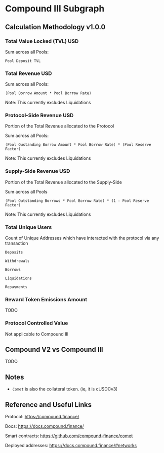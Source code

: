 # Compound III Subgraph

## Calculation Methodology v1.0.0

### Total Value Locked (TVL) USD

Sum across all Pools:

`Pool Deposit TVL`

### Total Revenue USD

Sum across all Pools:

`(Pool Borrow Amount * Pool Borrow Rate)`

Note: This currently excludes Liquidations

### Protocol-Side Revenue USD

Portion of the Total Revenue allocated to the Protocol

Sum across all Pools:

`(Pool Oustanding Borrow Amount * Pool Borrow Rate) * (Pool Reserve Factor)`

Note: This currently excludes Liquidations

### Supply-Side Revenue USD

Portion of the Total Revenue allocated to the Supply-Side

Sum across all Pools

`(Pool Outstanding Borrows * Pool Borrow Rate) * (1 - Pool Reserve Factor)`

Note: This currently excludes Liquidations

### Total Unique Users

Count of Unique Addresses which have interacted with the protocol via any transaction

`Deposits`

`Withdrawals`

`Borrows`

`Liquidations`

`Repayments`

### Reward Token Emissions Amount

TODO

### Protocol Controlled Value

Not applicable to Compound III

## Compound V2 vs Compound III

TODO

## Notes

- `Comet` is also the collateral token. (ie, it is cUSDCv3)

## Reference and Useful Links

Protocol: https://compound.finance/

Docs: https://docs.compound.finance/

Smart contracts: https://github.com/compound-finance/comet

Deployed addresses: https://docs.compound.finance/#networks
